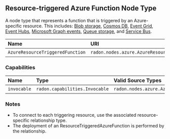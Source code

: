 ## Resource-triggered Azure Function Node Type

A node type that represents a function that is triggered by an Azure-specific resource. This includes:
[Blob storage](https://docs.microsoft.com/en-in/azure/azure-functions/functions-bindings-storage-blob), 
[Cosmos DB](https://docs.microsoft.com/en-in/azure/azure-functions/functions-bindings-documentdb),
[Event Grid](https://docs.microsoft.com/en-in/azure/azure-functions/functions-bindings-event-grid),
[Event Hubs](https://docs.microsoft.com/en-in/azure/azure-functions/functions-bindings-event-hubs),
[Microsoft Graph events](https://docs.microsoft.com/en-in/azure/azure-functions/functions-bindings-microsoft-graph), 
[Queue storage](https://docs.microsoft.com/en-in/azure/azure-functions/functions-bindings-storage-queue), and
[Service Bus](https://docs.microsoft.com/en-in/azure/azure-functions/functions-bindings-service-bus).

| Name | URI | Version | Derived From |
|:---- |:--- |:------- |:------------ |
| `AzureResourceTriggeredFunction` | `radon.nodes.azure.AzureResourceTriggeredFunction` | 1.0.0 | `radon.nodes.azure.AzureFunction` |

### Capabilities

| Name | Type | Valid Source Types | Occurrences |
|:---- |:---- |:------------------ |:----------- |
|`invocable`|`radon.capabilities.Invocable`| `radon.nodes.azure.AzureResource` | [1, 1]|

### Notes

* To connect to each triggering resource, use the associated resource-specific relationship type.
* The deployment of an ResourceTriggeredAzureFunction is performed by the relationship.
